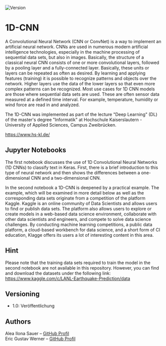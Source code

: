 <!-- Markdown link & img dfn's -->
[version-image]: https://img.shields.io/badge/Version-1.0-blue.svg

<!-- shields -->
![Version][version-image]

# 1D-CNN
A Convolutional Neural Network (CNN or ConvNet) is a way to implement an artificial neural network. CNNs are used in numerous modern artificial intelligence technologies, especially in the machine processing of sequential data sets, but also in images. Basically, the structure of a classical neural CNN consists of one or more convolutional layers, followed by a pooling layer and a fully-connected layer. Basically, these units or layers can be repeated as often as desired. By learning and applying features (training) it is possible to recognize patterns and objects over the network. Higher layers use the data of the lower layers so that even more complex patterns can be recognized. Most use cases for 1D CNN models are those where sequential data sets are used. These are often sensor data measured at a defined time interval. For example, temperature, humidity or wind force are read in and analyzed.

The 1D-CNN was implemented as part of the lecture "Deep Learning" (DL) of the master's degree "Informatik" at Hochschule Kaiserslautern - University of Applied Sciences, Campus Zweibrücken.<br>
<!--
<img src="https://user-images.githubusercontent.com/24352711/60571868-a1554d00-9d74-11e9-9756-7f3cd473cdfe.png" alt="hs logo" width="30%"/><br>
 -->
https://www.hs-kl.de/

## Jupyter Notebooks
The first notebook discusses the use of 1D Convolutional Neural Networks (1D CNNs) to classify text in Keras. First, there is a brief introduction to this type of neural network and then shows the differences between a one-dimensional CNN and a two-dimensional CNN. 

In the second notebook a 1D-CNN is deepened by a practical example. The example, which will be examined in more detail below as well as the corresponding data sets originate from a competition of the platform Kaggle. Kaggle is an online community of Data Scientists and allows users to find or publish data sets. The platform also allows users to explore or create models in a web-based data science environment, collaborate with other data scientists and engineers, and compete to solve data science challenges. By conducting machine learning competitions, a public data platform, a cloud-based workbench for data science, and a short form of CI education, Klagge offers its users a lot of interesting content in this area.

## Hint
Please note that the training data sets required to train the model in the second notebook are not available in this repository. However, you can find and download the datasets under the following link:
https://www.kaggle.com/c/LANL-Earthquake-Prediction/data

## Versioning
* 1.0: Veröffentlichung

## Authors
   Alea Ilona Sauer – [GitHub Profil](https://github.com/saalea)<br/>
   Eric Gustav Werner – [GitHub Profil](https://github.com/Gruschtel)
